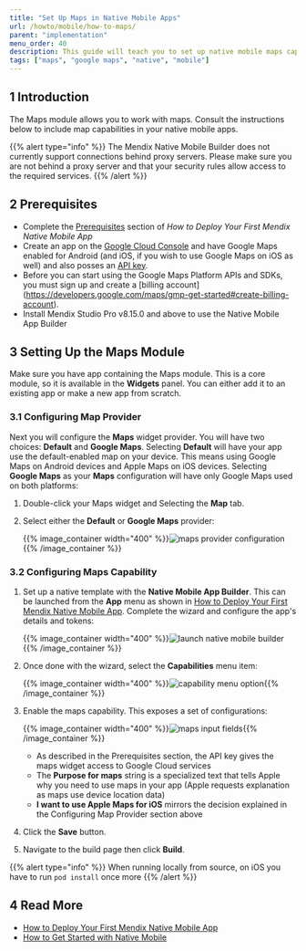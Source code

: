 ```yaml
---
title: "Set Up Maps in Native Mobile Apps"
url: /howto/mobile/how-to-maps/
parent: "implementation"
menu_order: 40
description: This guide will teach you to set up native mobile maps capabilities for Android and Apple devices.
tags: ["maps", "google maps", "native", "mobile"]
---
```


## 1 Introduction

The Maps module allows you to work with maps. Consult the instructions below to include map capabilities in your native mobile apps.

{{% alert type="info" %}}
The Mendix Native Mobile Builder does not currently support connections behind proxy servers. Please make sure you are not behind a proxy server and that your security rules allow access to the required services.
{{% /alert %}}

## 2 Prerequisites

* Complete the [Prerequisites](/howto/mobile/deploying-native-app/#prerequisites) section of *How to Deploy Your First Mendix Native Mobile App*
* Create an app on the [Google Cloud Console](https://console.cloud.google.com/google/maps-apis/overview) and have Google Maps enabled for Android (and iOS, if you wish to use Google Maps on iOS as well) and also posses an [API key](https://developers.google.com/maps/documentation/android-sdk/get-api-key). 
* Before you can start using the Google Maps Platform APIs and SDKs, you must sign up and create a [billing account] (https://developers.google.com/maps/gmp-get-started#create-billing-account).
* Install Mendix Studio Pro v8.15.0 and above to use the Native Mobile App Builder

## 3 Setting Up the Maps Module

Make sure you have app containing the Maps module. This is a core module, so it is available in the **Widgets** panel. You can either add it to an existing app or make a new app from scratch. 

### 3.1 Configuring Map Provider

Next you will configure the **Maps** widget provider. You will have two choices: **Default** and **Google Maps**. Selecting **Default** will have your app use the default-enabled map on your device. This means using Google Maps on Android devices and Apple Maps on iOS devices. Selecting **Google Maps** as your **Maps** configuration will have only Google Maps used on both platforms:

1. Double-click your Maps widget and Selecting the **Map** tab. 
1. Select either the **Default** or **Google Maps** provider:

	{{% image_container width="400" %}}![maps provider configuration](/attachments/howto/mobile/native-mobile/implementation/how-to-maps/maps-provider-configuration.png){{% /image_container %}}

### 3.2 Configuring Maps Capability 

1. Set up a native template with the **Native Mobile App Builder**. This can be launched from the **App** menu as shown in [How to Deploy Your First Mendix Native Mobile App](/howto/mobile/deploying-native-app/). Complete the wizard and configure the app's details and tokens:

	{{% image_container width="400" %}}![launch native mobile builder](/attachments/howto/mobile/native-mobile/implementation/how-to-maps/launch-native-mobile-app-builder.png){{% /image_container %}}

1. Once done with the wizard, select the **Capabilities** menu item:

	{{% image_container width="400" %}}![capability menu option](/attachments/howto/mobile/native-mobile/implementation/how-to-maps/capability-menu-option.png){{% /image_container %}}

1. Enable the maps capability. This exposes a set of configurations:
   
	{{% image_container width="400" %}}![maps input fields](/attachments/howto/mobile/native-mobile/implementation/how-to-maps/maps-input-fields.png){{% /image_container %}}

	* As described in the Prerequisites section, the API key gives the maps widget access to Google Cloud services
	* The **Purpose for maps** string is a specialized text that tells Apple why you need to use maps in your app (Apple requests explanation as maps use device location data)
	* **I want to use Apple Maps for iOS** mirrors the decision explained in the Configuring Map Provider section above
   
1. Click the **Save** button. 
1. Navigate to the build page then click **Build**.

{{% alert type="info" %}}
When running locally from source, on iOS you have to run `pod install` once more
{{% /alert %}}


## 4 Read More

* [How to Deploy Your First Mendix Native Mobile App](/howto/mobile/deploying-native-app/)
* [How to Get Started with Native Mobile](/howto/mobile/getting-started-with-native-mobile/)

